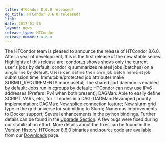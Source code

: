 ```yaml
---
title: HTCondor 8.6.0 released!
og_title: HTCondor 8.6.0 released!
link: 
date: 2017-01-26
layout: news
release_type: HTCondor
release_number: 8.6.0
---
```


The HTCondor team is pleased to announce the release of HTCondor 8.6.0. After a year of development, this is the first release of the new stable series.  Highlights of this release are: condor_q shows shows only the current user's jobs by default; condor_q summarizes related jobs (batches) on a single line by default; Users can define their own job batch name at job submission time; Immutable/protected job attributes make SUBMIT_REQUIREMENTS more useful; The shared port daemon is enabled by default; Jobs run in cgroups by default; HTCondor can now use IPv6 addresses (Prefers IPv4 when both present); DAGMan: Able to easily define SCRIPT, VARs, etc., for all nodes in a DAG; DAGMan: Revamped priority implementation; DAGMan: New splice connection feature; New slurm grid type in the grid universe for submitting to Slurm; Numerous improvements to Docker support; Several enhancements in the python bindings.  Further details can be found in the <a href="manual/v8.6.0/10_2Upgrading_from.html">Upgrade Section</a>.  A few bugs were fixed during our stabilization effort.  More details about the fixes can be found in the <a href="manual/v8.6.0/10_3Stable_Release.html">Version History</a>.  HTCondor 8.6.0 binaries and source code are available from our <a href="downloads/">Downloads</a> page. 
